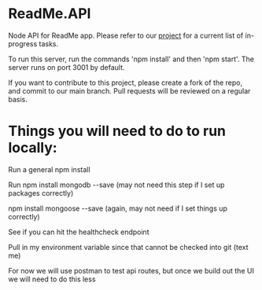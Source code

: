 # ReadMe.API
Node API for ReadMe app. Please refer to our [project](https://github.com/foscjos/ReadMe.UI/projects/1) for a current list of in-progress tasks.

To run this server, run the commands 'npm install' and then 'npm start'. The server runs on port 3001 by default. 

If you want to contribute to this project, please create a fork of the repo, and commit to our main branch. Pull requests will be reviewed on a regular basis.


# Things you will need to do to run locally: 

Run a general npm install

Run npm install mongodb --save (may not need this step if I set up packages correctly)

npm install mongoose --save (again, may not need if I set things up correctly)

See if you can hit the healthcheck endpoint

Pull  in my environment variable since that cannot be checked into git (text me)

For now we will use postman to test api routes, but once we build out the UI we will need to do this less
